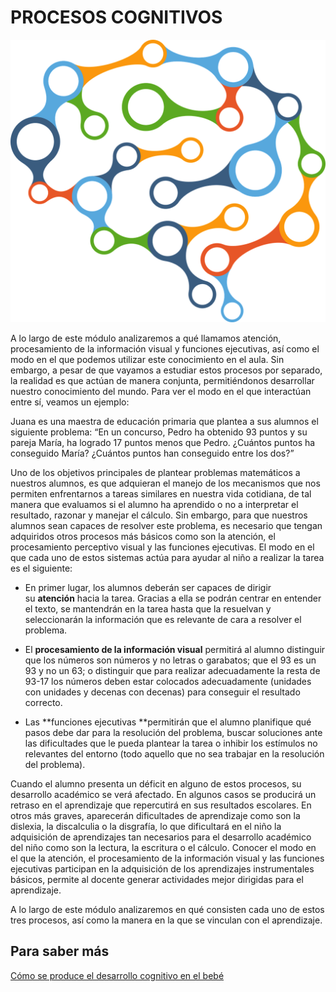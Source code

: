 # PROCESOS COGNITIVOS


![cerebro con conexiones _Imagen tomada de Pixabay](img/brain-2029391_1280.png)



A lo largo de este módulo analizaremos a qué llamamos atención, procesamiento de la información visual y funciones ejecutivas, así como el modo en el que podemos utilizar este conocimiento en el aula. Sin embargo, a pesar de que vayamos a estudiar estos procesos por separado, la realidad es que actúan de manera conjunta, permitiéndonos desarrollar nuestro conocimiento del mundo. Para ver el modo en el que interactúan entre sí, veamos un ejemplo:

Juana es una maestra de educación primaria que plantea a sus alumnos el siguiente problema: “En un concurso, Pedro ha obtenido 93 puntos y su pareja María, ha logrado 17 puntos menos que Pedro. ¿Cuántos puntos ha conseguido María? ¿Cuántos puntos han conseguido entre los dos?”

Uno de los objetivos principales de plantear problemas matemáticos a nuestros alumnos, es que adquieran el manejo de los mecanismos que nos permiten enfrentarnos a tareas similares en nuestra vida cotidiana, de tal manera que evaluamos si el alumno ha aprendido o no a interpretar el resultado, razonar y manejar el cálculo. Sin embargo, para que nuestros alumnos sean capaces de resolver este problema, es necesario que tengan adquiridos otros procesos más básicos como son la atención, el procesamiento perceptivo visual y las funciones ejecutivas. El modo en el que cada uno de estos sistemas actúa para ayudar al niño a realizar la tarea es el siguiente:

*   En primer lugar, los alumnos deberán ser capaces de dirigir su **atención** hacia la tarea. Gracias a ella se podrán centrar en entender el texto, se mantendrán en la tarea hasta que la resuelvan y seleccionarán la información que es relevante de cara a resolver el problema.  
      
    
*   El **procesamiento de la información visual** permitirá al alumno distinguir que los números son números y no letras o garabatos; que el 93 es un 93 y no un 63; o distinguir que para realizar adecuadamente la resta de 93-17 los números deben estar colocados adecuadamente (unidades con unidades y decenas con decenas) para conseguir el resultado correcto.  
      
    
*   Las **funciones ejecutivas **permitirán que el alumno planifique qué pasos debe dar para la resolución del problema, buscar soluciones ante las dificultades que le pueda plantear la tarea o inhibir los estímulos no relevantes del entorno (todo aquello que no sea trabajar en la resolución del problema).

Cuando el alumno presenta un déficit en alguno de estos procesos, su desarrollo académico se verá afectado. En algunos casos se producirá un retraso en el aprendizaje que repercutirá en sus resultados escolares. En otros más graves, aparecerán dificultades de aprendizaje como son la dislexia, la discalculia o la disgrafía, lo que dificultará en el niño la adquisición de aprendizajes tan necesarios para el desarrollo académico del niño como son la lectura, la escritura o el cálculo. Conocer el modo en el que la atención, el procesamiento de la información visual y las funciones ejecutivas participan en la adquisición de los aprendizajes instrumentales básicos, permite al docente generar actividades mejor dirigidas para el aprendizaje. 

A lo largo de este módulo analizaremos en qué consisten cada uno de estos tres procesos, así como la manera en la que se vinculan con el aprendizaje.  
  
##   Para saber más  
  
[Cómo se produce el desarrollo cognitivo en el bebé](https://www.youtube.com/watch?v=vRalfk5KFVw "Cómo se produce el desarrollo cognitivo en el bebé")